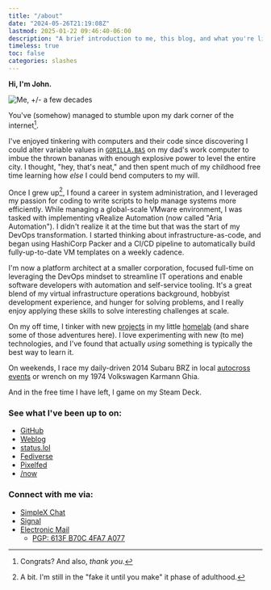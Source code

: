 ```yaml
---
title: "/about"
date: "2024-05-26T21:19:08Z"
lastmod: 2025-01-22 09:46:40-06:00
description: "A brief introduction to me, this blog, and what you're likely to see here."
timeless: true
toc: false
categories: slashes
---
```

**Hi, I'm John.**

![Me, +/- a few decades](/images/john.jpg)

You've (somehow) managed to stumble upon my dark corner of the internet[^1].

I've enjoyed tinkering with computers and their code since discovering I could alter variable values in [`GORILLA.BAS`](https://en.wikipedia.org/wiki/Gorillas_%28video_game%29) on my dad's work computer to imbue the thrown bananas with enough explosive power to level the entire city. I thought, "hey, that's neat," and then spent much of my childhood free time learning how *else* I could bend computers to my will.

Once I grew up[^2], I found a career in system administration, and I leveraged my passion for coding to write scripts to help manage systems more efficiently. While managing a global-scale VMware environment, I was tasked with implementing vRealize Automation (now called "Aria Automation"). I didn't realize it at the time but that was the start of my DevOps transformation. I started thinking about infrastructure-as-code, and began using HashiCorp Packer and a CI/CD pipeline to automatically build fully-up-to-date VM templates on a weekly cadence.

I'm now a platform architect at a smaller corporation, focused full-time on leveraging the DevOps mindset to streamline IT operations and enable software developers with automation and self-service tooling. It's a great blend of my virtual infrastructure operations background, hobbyist development experience, and hunger for solving problems, and I really enjoy applying these skills to solve interesting challenges at scale.

On my off time, I tinker with new [projects](/categories/self-hosting) in my little [homelab](/homelab) (and share some of those adventures here). I love experimenting with new (to me) technologies, and I've found that actually _using_ something is typically the best way to learn it.

On weekends, I race my daily-driven 2014 Subaru BRZ in local [autocross events](https://l.runtimeterror.dev/my-autox-vids) or wrench on my 1974 Volkswagen Karmann Ghia.

And in the free time I have left, I game on my Steam Deck.

### See what I've been up to on:
- [GitHub](https://github.com/jbowdre)
- [Weblog](https://srsbsns.lol)
- [status.lol](https://status.jbowdre.lol)
- [Fediverse](https://vim.wtf/@wq)
- [Pixelfed](https://pixtagram.social/wq)
- [/now](https://now.jbowdre.lol)

### Connect with me via:
- [SimpleX Chat](https://l.runtimeterror.dev/simplex-chat-invite)
- [Signal](https://l.runtimeterror.dev/signal)
- [Electronic Mail](mailto:jbowdre@omg.lol)
  - [PGP: 613F B70C 4FA7 A077](https://l.runtimeterror.dev/pgp)

[^1]: Congrats? And also, *thank you.*
[^2]: A bit. I'm still in the "fake it until you make" it phase of adulthood.
